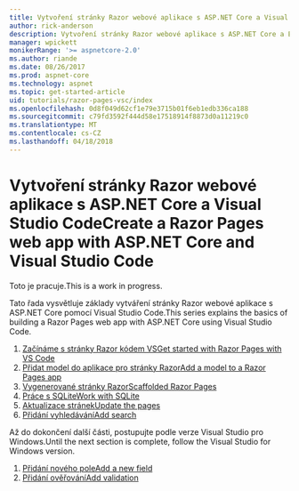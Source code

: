 ```yaml
---
title: Vytvoření stránky Razor webové aplikace s ASP.NET Core a Visual Studio Code
author: rick-anderson
description: Vytvoření stránky Razor webové aplikace s ASP.NET Core a EF jádra.
manager: wpickett
monikerRange: '>= aspnetcore-2.0'
ms.author: riande
ms.date: 08/26/2017
ms.prod: aspnet-core
ms.technology: aspnet
ms.topic: get-started-article
uid: tutorials/razor-pages-vsc/index
ms.openlocfilehash: 0d8f049d62cf1e79e3715b01f6eb1edb336ca188
ms.sourcegitcommit: c79fd3592f444d58e17518914f8873d0a11219c0
ms.translationtype: MT
ms.contentlocale: cs-CZ
ms.lasthandoff: 04/18/2018
---
```

# <a name="create-a-razor-pages-web-app-with-aspnet-core-and-visual-studio-code"></a><span data-ttu-id="bf296-103">Vytvoření stránky Razor webové aplikace s ASP.NET Core a Visual Studio Code</span><span class="sxs-lookup"><span data-stu-id="bf296-103">Create a Razor Pages web app with ASP.NET Core and Visual Studio Code</span></span>

<span data-ttu-id="bf296-104">Toto je pracuje.</span><span class="sxs-lookup"><span data-stu-id="bf296-104">This is a work in progress.</span></span>

<span data-ttu-id="bf296-105">Tato řada vysvětluje základy vytváření stránky Razor webové aplikace s ASP.NET Core pomocí Visual Studio Code.</span><span class="sxs-lookup"><span data-stu-id="bf296-105">This series explains the basics of building a Razor Pages web app with ASP.NET Core using Visual Studio Code.</span></span>

1. [<span data-ttu-id="bf296-106">Začínáme s stránky Razor kódem VS</span><span class="sxs-lookup"><span data-stu-id="bf296-106">Get started with Razor Pages with VS Code</span></span>](xref:tutorials/razor-pages-vsc/razor-pages-start)
2. [<span data-ttu-id="bf296-107">Přidat model do aplikace pro stránky Razor</span><span class="sxs-lookup"><span data-stu-id="bf296-107">Add a model to a Razor Pages app</span></span>](xref:tutorials/razor-pages-vsc/model)
3. [<span data-ttu-id="bf296-108">Vygenerované stránky Razor</span><span class="sxs-lookup"><span data-stu-id="bf296-108">Scaffolded Razor Pages</span></span>](xref:tutorials/razor-pages-vsc/page)
4. [<span data-ttu-id="bf296-109">Práce s SQLite</span><span class="sxs-lookup"><span data-stu-id="bf296-109">Work with SQLite</span></span>](xref:tutorials/razor-pages-vsc/sql)
5. [<span data-ttu-id="bf296-110">Aktualizace stránek</span><span class="sxs-lookup"><span data-stu-id="bf296-110">Update the pages</span></span>](xref:tutorials/razor-pages-vsc/da1)
6. [<span data-ttu-id="bf296-111">Přidání vyhledávání</span><span class="sxs-lookup"><span data-stu-id="bf296-111">Add search</span></span>](xref:tutorials/razor-pages-vsc/search)

<span data-ttu-id="bf296-112">Až do dokončení další části, postupujte podle verze Visual Studio pro Windows.</span><span class="sxs-lookup"><span data-stu-id="bf296-112">Until the next section is complete, follow the Visual Studio for Windows version.</span></span>

1. [<span data-ttu-id="bf296-113">Přidání nového pole</span><span class="sxs-lookup"><span data-stu-id="bf296-113">Add a new field</span></span>](xref:tutorials/razor-pages/new-field)
1. [<span data-ttu-id="bf296-114">Přidání ověřování</span><span class="sxs-lookup"><span data-stu-id="bf296-114">Add validation</span></span>](xref:tutorials/razor-pages/validation)
